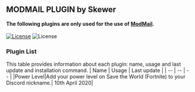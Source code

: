 ## **MODMAIL PLUGIN by Skewer**
**The following plugins are only used for the use of [ModMail](https://github.com/kyb3r/modmail).**
<br><br>[![License](https://img.shields.io/github/license/sskewer/modmail?style=for-the-badge)](http://doge.mit-license.org)
![License](https://img.shields.io/github/pipenv/locked/python-version/sskewer/modmail?style=for-the-badge?logo=python)

### Plugin List
This table provides information about each plugin: name, usage and last update and installation command.
|    Name   |   Usage   |  Last update |
|     --    |     --    |       --     |
|Power Level|Add your power level on Save the World (Fortnite) to your Discord nickname.| 10th April 2020|
